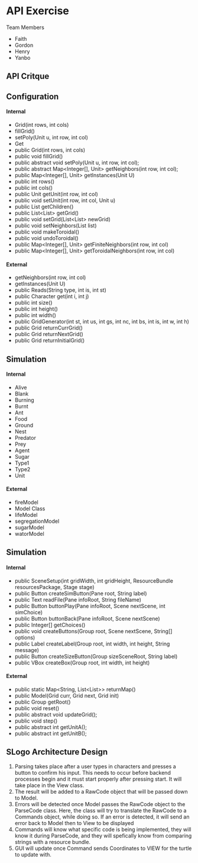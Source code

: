 API Exercise
===============
Team Members
* Faith
* Gordon
* Henry
* Yanbo

API Critque
---------------
## **Configuration**

#### Internal
* Grid(int rows, int cols)
* fillGrid()
* setPoly(Unit u, int row, int col)
* Get
* public Grid(int rows, int cols)
* public void fillGrid()
* public abstract void setPoly(Unit u, int row, int col);
* public abstract Map<Integer[], Unit> getNeighbors(int row, int col);
* public Map<Integer[], Unit> getInstances(Unit U)
* public int rows()
* public int cols()
* public Unit getUnit(int row, int col)
* public void setUnit(int row, int col, Unit u)
* public List<Unit> getChildren()
* public List<List<Unit>> getGrid()
* public void setGrid(List<List<Unit>> newGrid)
* public void setNeighbors(List<Integer> list)
* public void makeToroidal()
* public void undoToroidal()
* public Map<Integer[], Unit> getFiniteNeighbors(int row, int col) 
* public Map<Integer[], Unit> getToroidalNeighbors(int row, int col) 

#### External
* getNeighbors(int row, int col)
* getInstances(Unit U)
* public Reads(String type, int is, int st)
* public Character get(int i, int j)
* public int size()
* public int height()
* public int width()
* public GridGenerator(int st, int us, int gs, int nc, int bs, int is, int w, int h)
* public Grid returnCurrGrid()
* public Grid returnNextGrid()
* public Grid returnInitialGrid()

## **Simulation**

#### Internal
* Alive
* Blank
* Burning
* Burnt
* Ant
* Food
* Ground
* Nest
* Predator
* Prey
* Agent
* Sugar
* Type1
* Type2
* Unit

#### External
* fireModel
* Model Class
* lifeModel
* segregationModel
* sugarModel
* watorModel

## **Simulation**

#### Internal
* public SceneSetup(int gridWidth, int gridHeight, ResourceBundle resourcesPackage, Stage stage) 
* public Button createSimButton(Pane root, String label) 
* public Text readFile(Pane infoRoot, String fileName) 
* public Button buttonPlay(Pane infoRoot, Scene nextScene, int simChoice) 
* public Button buttonBack(Pane infoRoot, Scene nextScene) 
* public Integer[] getChoices() 
* public void createButtons(Group root, Scene nextScene, String[] options) 
* public Label createLabel(Group root, int width, int height, String message) 
* public Button createSizeButton(Group sizeSceneRoot, String label)
* public VBox createBox(Group root, int width, int height) 

#### External
* public static Map<String, List<List<Character>>> returnMap() 
* public Model(Grid curr, Grid next, Grid init)
* public Group getRoot()
* public void reset() 
* public abstract void updateGrid();
* public void step()
* public abstract int getUnitA();
* public abstract int getUnitB();

SLogo Architecture Design
----------------------
1. Parsing takes place after a user types in characters and presses a button to confirm his input. This needs to occur before backend processes begin and it must start properly after pressing start. It will take place in the View class.
2. The result will be added to a RawCode object that will be passed down to Model.
3. Errors will be detected once Model passes the RawCode object to the ParseCode class. Here, the class will try to translate the RawCode to a Commands object, while doing so. If an error is detected, it will send an error back to Model then to View to be displayed
4. Commands will know what specific code is being implemented, they will know it during ParseCode, and they will spefically know from comparing strings with a resource bundle.
5. GUI will update once Command sends Coordinates to VIEW for the turtle to update with.